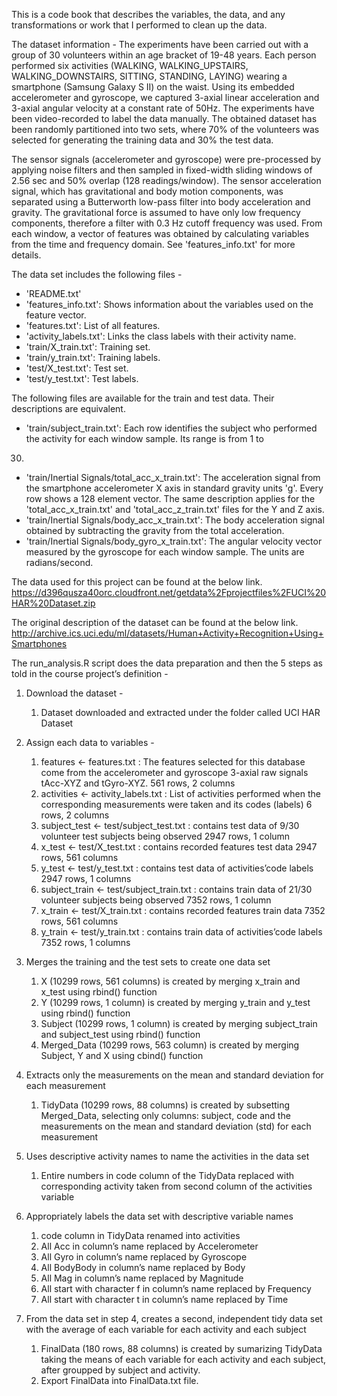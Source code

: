 This is a code book that describes the variables, the data, and any transformations or work that I performed to clean up the data.

The dataset information -
The experiments have been carried out with a group of 30 volunteers within an age bracket of 19-48 years. Each person performed six
activities (WALKING, WALKING_UPSTAIRS, WALKING_DOWNSTAIRS, SITTING, STANDING, LAYING) wearing a smartphone (Samsung Galaxy S II) on the
waist. Using its embedded accelerometer and gyroscope, we captured 3-axial linear acceleration and 3-axial angular velocity at a
constant rate of 50Hz. The experiments have been video-recorded to label the data manually. The obtained dataset has been randomly
partitioned into two sets, where 70% of the volunteers was selected for generating the training data and 30% the test data. 

The sensor signals (accelerometer and gyroscope) were pre-processed by applying noise filters and then sampled in fixed-width sliding
windows of 2.56 sec and 50% overlap (128 readings/window). The sensor acceleration signal, which has gravitational and body motion
components, was separated using a Butterworth low-pass filter into body acceleration and gravity. The gravitational force is assumed to
have only low frequency components, therefore a filter with 0.3 Hz cutoff frequency was used. From each window, a vector of features was
obtained by calculating variables from the time and frequency domain. See 'features_info.txt' for more details. 

The data set includes the following files - 
- 'README.txt'
- 'features_info.txt': Shows information about the variables used on the feature vector.
- 'features.txt': List of all features.
- 'activity_labels.txt': Links the class labels with their activity name.
- 'train/X_train.txt': Training set.
- 'train/y_train.txt': Training labels.
- 'test/X_test.txt': Test set.
- 'test/y_test.txt': Test labels.

The following files are available for the train and test data. Their descriptions are equivalent. 
- 'train/subject_train.txt': Each row identifies the subject who performed the activity for each window sample. Its range is from 1 to
30. 
- 'train/Inertial Signals/total_acc_x_train.txt': The acceleration signal from the smartphone accelerometer X axis in standard gravity
units 'g'. Every row shows a 128 element vector. The same description applies for the 'total_acc_x_train.txt' and
'total_acc_z_train.txt' files for the Y and Z axis. 
- 'train/Inertial Signals/body_acc_x_train.txt': The body acceleration signal obtained by subtracting the gravity from the total
acceleration. 
- 'train/Inertial Signals/body_gyro_x_train.txt': The angular velocity vector measured by the gyroscope for each window sample. The
units are radians/second. 

The data used for this project can be found at the below link.
https://d396qusza40orc.cloudfront.net/getdata%2Fprojectfiles%2FUCI%20HAR%20Dataset.zip 

The original description of the dataset can be found at the below link. 
http://archive.ics.uci.edu/ml/datasets/Human+Activity+Recognition+Using+Smartphones 

The run_analysis.R script does the data preparation and then the 5 steps as told in the course project’s definition - 
1. Download the dataset - 
   1. Dataset downloaded and extracted under the folder called UCI HAR Dataset

2. Assign each data to variables - 
   1. features <- features.txt :  The features selected for this database come from the accelerometer and gyroscope 3-axial raw signals         tAcc-XYZ and tGyro-XYZ. 561 rows, 2 columns
   2. activities <- activity_labels.txt : List of activities performed when the corresponding measurements were taken and its codes           (labels) 6 rows, 2 columns
   3. subject_test <- test/subject_test.txt : contains test data of 9/30 volunteer test subjects being observed 2947 rows, 1 column
   4. x_test <- test/X_test.txt : contains recorded features test data 2947 rows, 561 columns
   5. y_test <- test/y_test.txt : contains test data of activities’code labels 2947 rows, 1 columns
   6. subject_train <- test/subject_train.txt : contains train data of 21/30 volunteer subjects being observed 7352 rows, 1 column
   7. x_train <- test/X_train.txt : contains recorded features train data 7352 rows, 561 columns
   8. y_train <- test/y_train.txt : contains train data of activities’code labels 7352 rows, 1 columns

3. Merges the training and the test sets to create one data set
   1. X (10299 rows, 561 columns) is created by merging x_train and x_test using rbind() function
   2. Y (10299 rows, 1 column) is created by merging y_train and y_test using rbind() function
   3. Subject (10299 rows, 1 column) is created by merging subject_train and subject_test using rbind() function
   4. Merged_Data (10299 rows, 563 column) is created by merging Subject, Y and X using cbind() function

4. Extracts only the measurements on the mean and standard deviation for each measurement
   1. TidyData (10299 rows, 88 columns) is created by subsetting Merged_Data, selecting only columns: subject, code and the measurements       on the mean and standard deviation (std) for each measurement

5. Uses descriptive activity names to name the activities in the data set
   1. Entire numbers in code column of the TidyData replaced with corresponding activity taken from second column of the activities           variable

6. Appropriately labels the data set with descriptive variable names
   1. code column in TidyData renamed into activities
   2. All Acc in column’s name replaced by Accelerometer
   3. All Gyro in column’s name replaced by Gyroscope
   4. All BodyBody in column’s name replaced by Body
   5. All Mag in column’s name replaced by Magnitude
   6. All start with character f in column’s name replaced by Frequency
   7. All start with character t in column’s name replaced by Time

7. From the data set in step 4, creates a second, independent tidy data set with the average of each variable for each activity and each    subject
   1. FinalData (180 rows, 88 columns) is created by sumarizing TidyData taking the means of each variable for each activity and each         subject, after groupped by subject and activity.
   2. Export FinalData into FinalData.txt file.
